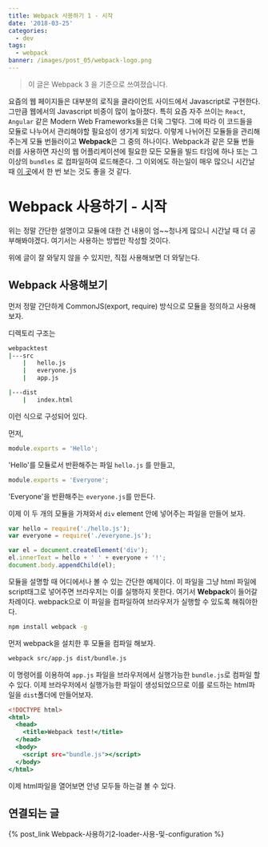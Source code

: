 ```yaml
---
title: Webpack 사용하기 1 - 시작
date: '2018-03-25'
categories:
  - dev
tags:
  - webpack
banner: /images/post_05/webpack-logo.png
---
```


> 이 글은 Webpack 3 을 기준으로 쓰여졌습니다.

요즘의 웹 페이지들은 대부분의 로직을 클라이언트 사이드에서 Javascript로 구현한다. 그만큼 웹에서의 Javascript 비중이 많이 높아졌다. 특히 요즘 자주 쓰이는 `React`, `Angular` 같은 Modern Web Frameworks들은 더욱 그렇다. 그에 따라 이 코드들을 모듈로 나누어서 관리해야할 필요성이 생기게 되었다. 이렇게 나뉘어진 모듈들을 관리해 주는게 모듈 번들러이고 **Webpack**은 그 중의 하나이다. Webpack과 같은 모듈 번들러를 사용하면 자신의 웹 어플리케이션에 필요한 모든 모듈을 빌드 타임에 하나 또는 그 이상의 `bundles` 로 컴파일하여 로드해준다. 그 이외에도 하는일이 매우 많으니 시간날 때 [이 곳](https://webpack.js.org/concepts/)에서 한 번 보는 것도 좋을 것 같다.

<!--more-->

# Webpack 사용하기 - 시작

위는 정말 간단한 설명이고 모듈에 대한 건 내용이 엄~~청나게 많으니 시간날 때 더 공부해봐야겠다. 여기서는 사용하는 방법만 작성할 것이다.

위에 글이 잘 와닿지 않을 수 있지만, 직접 사용해보면 더 와닿는다.

## Webpack 사용해보기

먼저 정말 간단하게 CommonJS(export, require) 방식으로 모듈을 정의하고 사용해보자.

디렉토리 구조는

```bash
webpacktest
|---src
	|	hello.js
	|	everyone.js
	|	app.js

|---dist
	|	index.html

```

이런 식으로 구성되어 있다.

먼저,

```js:title=hello.js
module.exports = 'Hello';
```

'Hello'를 모듈로서 반환해주는 파일 `hello.js` 를 만들고,

```js:title=everyone.js
module.exports = 'Everyone';
```

'Everyone'을 반환해주는 `everyone.js`를 만든다.

이제 이 두 개의 모듈을 가져와서 `div` element 안에 넣어주는 파일을 만들어 보자.

```js:title=app.js
var hello = require('./hello.js');
var everyone = require('./everyone.js');

var el = document.createElement('div');
el.innerText = hello + ' ' + everyone + '!';
document.body.appendChild(el);
```

모듈을 설명할 때 어디에서나 볼 수 있는 간단한 예제이다. 이 파일을 그냥 html 파일에 script태그로 넣어주면 브라우저는 이를 실행하지 못한다. 여기서 **Webpack**이 들어갈 차례이다. webpack으로 이 파일을 컴파일하여 브라우저가 실행할 수 있도록 해줘야한다.

```bash
npm install webpack -g
```

먼저 webpack을 설치한 후 모듈을 컴파일 해보자.

```bash
webpack src/app.js dist/bundle.js
```

이 명령어를 이용하여 `app.js` 파일을 브라우저에서 실행가능한 `bundle.js`로 컴파일 할 수 있다. 이제 브라우저에서 실행가능한 파일이 생성되었으므로 이를 로드하는 html파일을 `dist`폴더에 만들어보자.

```html:title=index.html
<!DOCTYPE html>
<html>
  <head>
    <title>Webpack test!</title>
  </head>
  <body>
    <script src="bundle.js"></script>
  </body>
</html>
```

이제 html파일을 열어보면 안녕 모두들 하는걸 볼 수 있다.

## 연결되는 글

{% post_link Webpack-사용하기2-loader-사용-및-configuration %}
